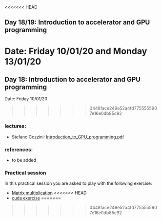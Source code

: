 <<<<<<< HEAD
## Day 18/19: Introduction to accelerator and GPU programming   

Date:  Friday 10/01/20 and Monday 13/01/20
=======
## Day 18: Introduction to accelerator and GPU programming   

Date:  Friday 10/01/20
>>>>>>> 0448face249e52a4fd7755555907e16e0db85c92

### lectures:

  -  Stefano Cozzini: [Introduction_to_GPU_programming.pdf](GPU_programming.pdf)

### references: 
  
  -  to be added

### Practical session

In this practical session you are asked to play with the following exercise:

  - [Matrix multiplication](./gemm/README.md)
<<<<<<< HEAD
  - [cuda exercise](./cuda/README.md)
=======
>>>>>>> 0448face249e52a4fd7755555907e16e0db85c92
